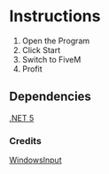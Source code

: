 # Instructions
1. Open the Program
2. Click Start
3. Switch to FiveM
4. Profit

## Dependencies 
[.NET 5](https://dotnet.microsoft.com/download/dotnet/5.0/runtime)

### Credits
[WindowsInput](https://github.com/MediatedCommunications/WindowsInput)
